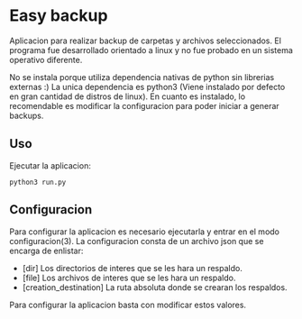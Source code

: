 # Easy backup

Aplicacion para realizar backup de carpetas y archivos seleccionados. El programa fue desarrollado orientado a linux y no fue probado en un sistema operativo diferente.

No se instala porque utiliza dependencia nativas de python sin librerias externas :)
La unica dependencia es python3 (Viene instalado por defecto en gran cantidad de distros de linux).
En cuanto es instalado, lo recomendable es modificar la configuracion para poder iniciar a generar backups.

## Uso

Ejecutar la aplicacion:

`python3 run.py`

## Configuracion

Para configurar la aplicacion es necesario ejecutarla y entrar en el modo configuracion(3). La configuracion consta de un archivo json que se encarga de
enlistar:

- [dir] Los directorios de interes que se les hara un respaldo.
- [file] Los archivos de interes que se les hara un respaldo.
- [creation_destination] La ruta absoluta donde se crearan los respaldos.

Para configurar la aplicacion basta con modificar estos valores.

